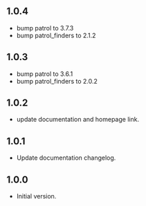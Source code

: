 ## 1.0.4

- bump patrol to 3.7.3
- bump patrol_finders to 2.1.2

## 1.0.3

- bump patrol to 3.6.1
- bump patrol_finders to 2.0.2

## 1.0.2

- update documentation and homepage link.

## 1.0.1

- Update documentation changelog.

## 1.0.0

- Initial version.
